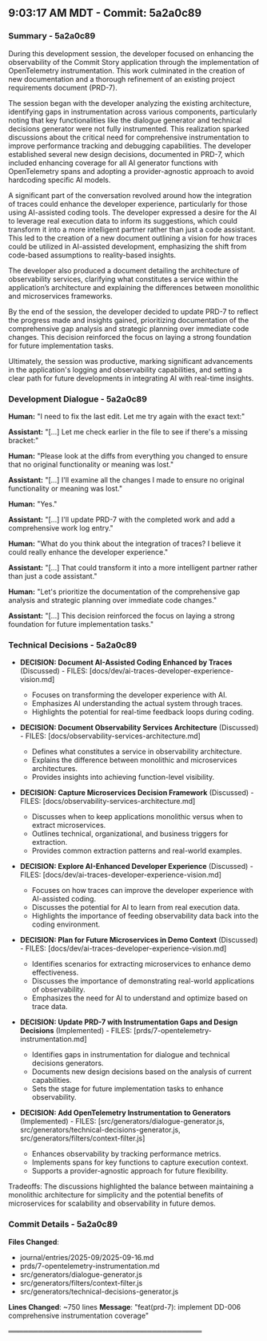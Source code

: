 

## 9:03:17 AM MDT - Commit: 5a2a0c89

### Summary - 5a2a0c89

During this development session, the developer focused on enhancing the observability of the Commit Story application through the implementation of OpenTelemetry instrumentation. This work culminated in the creation of new documentation and a thorough refinement of an existing project requirements document (PRD-7).

The session began with the developer analyzing the existing architecture, identifying gaps in instrumentation across various components, particularly noting that key functionalities like the dialogue generator and technical decisions generator were not fully instrumented. This realization sparked discussions about the critical need for comprehensive instrumentation to improve performance tracking and debugging capabilities. The developer established several new design decisions, documented in PRD-7, which included enhancing coverage for all AI generator functions with OpenTelemetry spans and adopting a provider-agnostic approach to avoid hardcoding specific AI models.

A significant part of the conversation revolved around how the integration of traces could enhance the developer experience, particularly for those using AI-assisted coding tools. The developer expressed a desire for the AI to leverage real execution data to inform its suggestions, which could transform it into a more intelligent partner rather than just a code assistant. This led to the creation of a new document outlining a vision for how traces could be utilized in AI-assisted development, emphasizing the shift from code-based assumptions to reality-based insights.

The developer also produced a document detailing the architecture of observability services, clarifying what constitutes a service within the application’s architecture and explaining the differences between monolithic and microservices frameworks.

By the end of the session, the developer decided to update PRD-7 to reflect the progress made and insights gained, prioritizing documentation of the comprehensive gap analysis and strategic planning over immediate code changes. This decision reinforced the focus on laying a strong foundation for future implementation tasks.

Ultimately, the session was productive, marking significant advancements in the application's logging and observability capabilities, and setting a clear path for future developments in integrating AI with real-time insights.

### Development Dialogue - 5a2a0c89

**Human:** "I need to fix the last edit. Let me try again with the exact text:"

**Assistant:** "[...] Let me check earlier in the file to see if there's a missing bracket:"

**Human:** "Please look at the diffs from everything you changed to ensure that no original functionality or meaning was lost."

**Assistant:** "[...] I'll examine all the changes I made to ensure no original functionality or meaning was lost."

**Human:** "Yes."

**Assistant:** "[...] I'll update PRD-7 with the completed work and add a comprehensive work log entry."

**Human:** "What do you think about the integration of traces? I believe it could really enhance the developer experience."

**Assistant:** "[...] That could transform it into a more intelligent partner rather than just a code assistant."

**Human:** "Let's prioritize the documentation of the comprehensive gap analysis and strategic planning over immediate code changes."

**Assistant:** "[...] This decision reinforced the focus on laying a strong foundation for future implementation tasks."

### Technical Decisions - 5a2a0c89

- **DECISION: Document AI-Assisted Coding Enhanced by Traces** (Discussed) - FILES: [docs/dev/ai-traces-developer-experience-vision.md]
  - Focuses on transforming the developer experience with AI.
  - Emphasizes AI understanding the actual system through traces.
  - Highlights the potential for real-time feedback loops during coding.

- **DECISION: Document Observability Services Architecture** (Discussed) - FILES: [docs/observability-services-architecture.md]
  - Defines what constitutes a service in observability architecture.
  - Explains the difference between monolithic and microservices architectures.
  - Provides insights into achieving function-level visibility.

- **DECISION: Capture Microservices Decision Framework** (Discussed) - FILES: [docs/observability-services-architecture.md]
  - Discusses when to keep applications monolithic versus when to extract microservices.
  - Outlines technical, organizational, and business triggers for extraction.
  - Provides common extraction patterns and real-world examples.

- **DECISION: Explore AI-Enhanced Developer Experience** (Discussed) - FILES: [docs/dev/ai-traces-developer-experience-vision.md]
  - Focuses on how traces can improve the developer experience with AI-assisted coding.
  - Discusses the potential for AI to learn from real execution data.
  - Highlights the importance of feeding observability data back into the coding environment.

- **DECISION: Plan for Future Microservices in Demo Context** (Discussed) - FILES: [docs/dev/ai-traces-developer-experience-vision.md]
  - Identifies scenarios for extracting microservices to enhance demo effectiveness.
  - Discusses the importance of demonstrating real-world applications of observability.
  - Emphasizes the need for AI to understand and optimize based on trace data.

- **DECISION: Update PRD-7 with Instrumentation Gaps and Design Decisions** (Implemented) - FILES: [prds/7-opentelemetry-instrumentation.md]
  - Identifies gaps in instrumentation for dialogue and technical decisions generators.
  - Documents new design decisions based on the analysis of current capabilities.
  - Sets the stage for future implementation tasks to enhance observability.

- **DECISION: Add OpenTelemetry Instrumentation to Generators** (Implemented) - FILES: [src/generators/dialogue-generator.js, src/generators/technical-decisions-generator.js, src/generators/filters/context-filter.js]
  - Enhances observability by tracking performance metrics.
  - Implements spans for key functions to capture execution context.
  - Supports a provider-agnostic approach for future flexibility.

Tradeoffs: The discussions highlighted the balance between maintaining a monolithic architecture for simplicity and the potential benefits of microservices for scalability and observability in future demos.

### Commit Details - 5a2a0c89

**Files Changed**:
- journal/entries/2025-09/2025-09-16.md
- prds/7-opentelemetry-instrumentation.md
- src/generators/dialogue-generator.js
- src/generators/filters/context-filter.js
- src/generators/technical-decisions-generator.js

**Lines Changed**: ~750 lines
**Message**: "feat(prd-7): implement DD-006 comprehensive instrumentation coverage"

═══════════════════════════════════════

